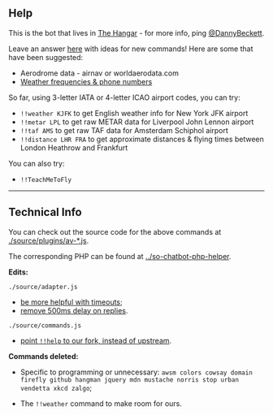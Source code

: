 Help
---

This is the bot that lives in [The Hangar](http://chat.stackexchange.com/rooms/12036/the-hangar) - for more info, ping [@DannyBeckett](http://aviation.stackexchange.com/users/97/danny-beckett).

Leave an answer [here](http://meta.aviation.stackexchange.com/questions/156/what-would-you-like-the-chat-bot-to-do) with ideas for new commands! Here are some that have been suggested:

- Aerodrome data - airnav or worldaerodata.com
- [Weather frequencies & phone numbers](https://www.faa.gov/air_traffic/weather/asos/)

So far, using 3-letter IATA or 4-letter ICAO airport codes, you can try:

- `!!weather KJFK` to get English weather info for New York JFK airport
- `!!metar LPL` to get raw METAR data for Liverpool John Lennon airport
- `!!taf AMS` to get raw TAF data for Amsterdam Schiphol airport
- `!!distance LHR FRA` to get approximate distances & flying times between London Heathrow and Frankfurt

You can also try:

- `!!TeachMeToFly`

---

Technical Info
---

You can check out the source code for the above commands at [./source/plugins/av-*.js](https://github.com/dannybeckett/SO-ChatBot/blob/master/source/plugins/).

The corresponding PHP can be found at [../so-chatbot-php-helper](https://github.com/dannybeckett/so-chatbot-php-helper).

**Edits:**

`./source/adapter.js`
 - [be more helpful with timeouts](https://github.com/dannybeckett/SO-ChatBot/commit/d257d954f405f194670a24b59d781c974fffaf0e);
 - [remove 500ms delay on replies](https://github.com/dannybeckett/SO-ChatBot/commit/83696bd6b5482aacfd5e526e8091159eb0f5b6fa).

`./source/commands.js`

 - [point `!!help` to our fork, instead of upstream](https://github.com/dannybeckett/SO-ChatBot/commit/1be29071f7ec136ceba9a2b139efc68e43962ab5).

**Commands deleted:**

- Specific to programming or unnecessary: `awsm colors cowsay domain firefly github hangman jquery mdn mustache norris stop urban vendetta xkcd zalgo`;

- The `!!weather` command to make room for ours.
